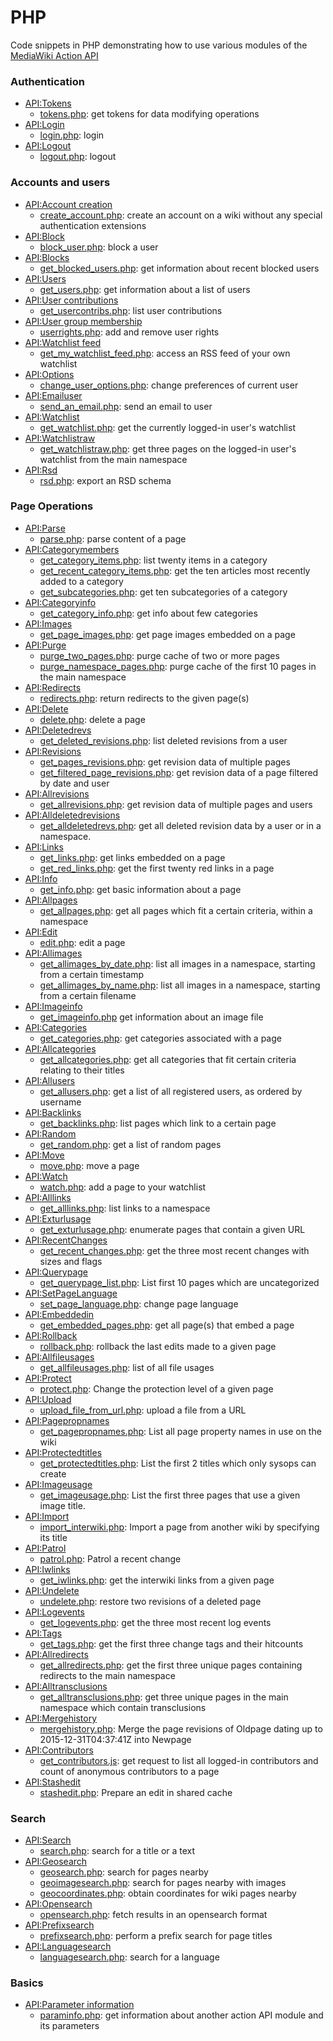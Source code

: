 # PHP
Code snippets in PHP demonstrating how to use various modules of the [MediaWiki Action API](https://www.mediawiki.org/wiki/API:Main_page)

### Authentication
* [API:Tokens](https://www.mediawiki.org/wiki/API:Tokens)
  * [tokens.php](tokens.php): get tokens for data modifying operations
* [API:Login](https://www.mediawiki.org/wiki/API:Login)
  * [login.php](login.php): login
* [API:Logout](https://www.mediawiki.org/wiki/API:Logout)
  * [logout.php](logout.php): logout

### Accounts and users
* [API:Account creation](https://www.mediawiki.org/wiki/API:Account_creation)
  *  [create_account.php](create_account.php): create an account on a wiki without any special authentication extensions
* [API:Block](https://www.mediawiki.org/wiki/API:Block)
  *  [block_user.php](block_user.php): block a user
* [API:Blocks](https://www.mediawiki.org/wiki/API:Blocks)
  *  [get_blocked_users.php](get_blocked_users.php): get information about recent blocked users
* [API:Users](https://www.mediawiki.org/wiki/API:Users)
  *  [get_users.php](get_users.php): get information about a list of users
* [API:User contributions](https://www.mediawiki.org/wiki/API:User_contributions)
  *  [get_usercontribs.php](get_usercontribs.php): list user contributions
* [API:User group membership](https://www.mediawiki.org/wiki/API:User_group_membership)
  *  [userrights.php](userrights.php): add and remove user rights
* [API:Watchlist feed](https://www.mediawiki.org/wiki/API:Watchlist_feed)
  * [get_my_watchlist_feed.php](get_my_watchlist_feed.php): access an RSS feed of your own watchlist
* [API:Options](https://www.mediawiki.org/wiki/API:Options)
  * [change_user_options.php](change_user_options.php): change preferences of current user
* [API:Emailuser](https://www.mediawiki.org/wiki/API:Emailuser)
  *  [send_an_email.php](send_an_email.php): send an email to user
* [API:Watchlist](https://www.mediawiki.org/wiki/API:Watchlist)
  * [get_watchlist.php](get_watchlist.php): get the currently logged-in user's watchlist
* [API:Watchlistraw](https://www.mediawiki.org/wiki/API:Watchlistraw)
  * [get_watchlistraw.php](get_watchlistraw.php): get three pages on the logged-in user's watchlist from the main namespace
* [API:Rsd](https://www.mediawiki.org/wiki/API:Rsd)
  * [rsd.php](rsd.php): export an RSD schema

### Page Operations
* [API:Parse](https://www.mediawiki.org/wiki/API:Parse)
  *  [parse.php](parse.php): parse content of a page
* [API:Categorymembers](https://www.mediawiki.org/wiki/API:Categorymembers)
  *  [get_category_items.php](get_category_items.php): list twenty items in a category
  *  [get_recent_category_items.php](get_recent_category_items.php): get the ten articles most recently added to a category
  *  [get_subcategories.php](get_subcategories.php): get ten subcategories of a category
* [API:Categoryinfo](https://www.mediawiki.org/wiki/API:Categoryinfo)
  *  [get_category_info.php](get_category_info.php): get info about few categories
* [API:Images](https://www.mediawiki.org/wiki/API:Images)
  * [get_page_images.php](get_page_images.php): get page images embedded on a page
* [API:Purge](https://www.mediawiki.org/wiki/API:Purge)
  *  [purge_two_pages.php](purge_two_pages.php): purge cache of two or more pages
  *  [purge_namespace_pages.php](purge_namespace_pages.php): purge cache of the first 10 pages in the main namespace
* [API:Redirects](https://www.mediawiki.org/wiki/API:Redirects)
  *  [redirects.php](get_redirects.php): return redirects to the given page(s)
* [API:Delete](https://www.mediawiki.org/wiki/API:Delete)
  *  [delete.php](delete.php): delete a page
* [API:Deletedrevs](https://www.mediawiki.org/wiki/API:Deletedrevs)
  *  [get_deleted_revisions.php](get_deleted_revisions.php): list deleted revisions from a user
* [API:Revisions](https://www.mediawiki.org/wiki/API:Revisions)
  *  [get_pages_revisions.php](get_pages_revisions.php): get revision data of multiple pages
  *  [get_filtered_page_revisions.php](get_filtered_page_revisions.php): get revision data of a page filtered by date and user
* [API:Allrevisions](https://www.mediawiki.org/wiki/API:Allrevisions)
  *  [get_allrevisions.php](get_allrevisions.php): get revision data of multiple pages and users
* [API:Alldeletedrevisions](https://www.mediawiki.org/wiki/API:Alldeletedrevisions)
  *  [get_alldeletedrevs.php](get_alldeletedrevs.php): get all deleted revision data by a user or in a namespace.
* [API:Links](https://www.mediawiki.org/wiki/API:Links)
  *  [get_links.php](get_links.php): get links embedded on a page
  *  [get_red_links.php](get_red_links.php): get the first twenty red links in a page
* [API:Info](https://www.mediawiki.org/wiki/API:Info)
  * [get_info.php](get_info.php): get basic information about a page
* [API:Allpages](https://www.mediawiki.org/wiki/API:Allpages)
  * [get_allpages.php](get_allpages.php): get all pages which fit a certain criteria, within a namespace
* [API:Edit](https://www.mediawiki.org/wiki/API:Edit)
  * [edit.php](edit.php): edit a page
* [API:Allimages](https://www.mediawiki.org/wiki/API:Allimages)
  * [get_allimages_by_date.php](get_allimages_by_date.php): list all images in a namespace, starting from a certain timestamp
  * [get_allimages_by_name.php](get_allimages_by_name.php): list all images in a namespace, starting from a certain filename
* [API:Imageinfo](https://www.mediawiki.org/wiki/API:Imageinfo)
  * [get_imageinfo.php](get_imageinfo.php) get information about an image file
* [API:Categories](https://www.mediawiki.org/wiki/API:Categories)
  * [get_categories.php](get_categories.php): get categories associated with a page
* [API:Allcategories](https://www.mediawiki.org/wiki/API:Allcategories)
  * [get_allcategories.php](get_allcategories.php): get all categories that fit certain criteria relating to their titles
* [API:Allusers](https://www.mediawiki.org/wiki/API:Allusers)
  * [get_allusers.php](get_allusers.php): get a list of all registered users, as ordered by username
* [API:Backlinks](https://www.mediawiki.org/wiki/API:Backlinks)
  * [get_backlinks.php](get_backlinks.php): list pages which link to a certain page
* [API:Random](https://www.mediawiki.org/wiki/API:Backlinks)
  * [get_random.php](get_random.php): get a list of random pages
* [API:Move](https://www.mediawiki.org/wiki/API:Move)
  * [move.php](move.php): move a page
* [API:Watch](https://www.mediawiki.org/wiki/API:Watch)
  * [watch.php](watch.php): add a page to your watchlist
* [API:Alllinks](https://www.mediawiki.org/wiki/API:Alllinks)
  * [get_alllinks.php](get_alllinks.php): list links to a namespace
* [API:Exturlusage](https://www.mediawiki.org/wiki/API:Exturlusage)
  * [get_exturlusage.php](get_exturlusage.php): enumerate pages that contain a given URL
* [API:RecentChanges](https://www.mediawiki.org/wiki/API:RecentChanges)
  * [get_recent_changes.php](get_recent_changes.php): get the three most recent changes with sizes and flags
* [API:Querypage](https://www.mediawiki.org/wiki/API:Querypage)
  * [get_querypage_list.php](get_querypage_list.php): List first 10 pages which are uncategorized
* [API:SetPageLanguage](https://www.mediawiki.org/wiki/API:SetPageLanguage)
  *  [set_page_language.php](set_page_language.php): change page language
* [API:Embeddedin](https://www.mediawiki.org/wiki/API:Embeddedin)
  * [get_embedded_pages.php](get_embedded_pages.php): get all page(s) that embed a page
* [API:Rollback](https://www.mediawiki.org/wiki/API:Rollback)
  * [rollback.php](rollback.php): rollback the last edits made to a given page
* [API:Allfileusages](https://www.mediawiki.org/wiki/API:Allfileusages)
  * [get_allfileusages.php](get_allfileusages.php): list of all file usages
* [API:Protect](https://www.mediawiki.org/wiki/API:Protect)
  * [protect.php](protect.php): Change the protection level of a given page
* [API:Upload](https://www.mediawiki.org/wiki/API:Upload)
  * [upload_file_from_url.php](upload_file_from_url.php): upload a file from a URL
* [API:Pagepropnames](https://www.mediawiki.org/wiki/API:Pagepropnames)
  * [get_pagepropnames.php](get_pagepropnames.php): List all page property names in use on the wiki
* [API:Protectedtitles](https://www.mediawiki.org/wiki/API:Protectedtitles)
  * [get_protectedtitles.php](get_protectedtitles.php): List the first 2 titles which only sysops can create
* [API:Imageusage](https://www.mediawiki.org/wiki/API:Imageusage)
  * [get_imageusage.php](get_imageusage.php): List the first three pages that use a given image title.
* [API:Import](https://www.mediawiki.org/wiki/API:Import)
  * [import_interwiki.php](import_interwiki.php): Import a page from another wiki by specifying its title
* [API:Patrol](https://www.mediawiki.org/wiki/API:Patrol)
  * [patrol.php](patrol.php): Patrol a recent change
* [API:Iwlinks](https://www.mediawiki.org/wiki/API:Iwlinks)
  * [get_iwlinks.php](get_iwlinks.php): get the interwiki links from a given page
* [API:Undelete](https://www.mediawiki.org/wiki/API:Undelete)
  * [undelete.php](undelete.php): restore two revisions of a deleted page
* [API:Logevents](https://www.mediawiki.org/wiki/API:Logevents)
  * [get_logevents.php](get_logevents.php): get the three most recent log events
* [API:Tags](https://www.mediawiki.org/wiki/API:Tags)
  * [get_tags.php](get_tags.php): get the first three change tags and their hitcounts
* [API:Allredirects](https://www.mediawiki.org/wiki/API:Allredirects)
  * [get_allredirects.php](get_allredirects.php): get the first three unique pages containing redirects to the main namespace
* [API:Alltransclusions](https://www.mediawiki.org/wiki/API:Alltransclusions)
  * [get_alltransclusions.php](get_alltransclusions.php): get three unique pages in the main namespace which contain transclusions
* [API:Mergehistory](https://www.mediawiki.org/wiki/API:Mergehistory)
  * [mergehistory.php](mergehistory.php): Merge the page revisions of Oldpage
    dating up to 2015-12-31T04:37:41Z into Newpage
* [API:Contributors](https://www.mediawiki.org/wiki/API:Contributors)
  * [get_contributors.js](get_contributors.php): get request to list all logged-in contributors and count of anonymous contributors to a page
* [API:Stashedit](https://www.mediawiki.org/wiki/API:Stashedit)
  * [stashedit.php](stashedit.php): Prepare an edit in shared cache

### Search
* [API:Search](https://www.mediawiki.org/wiki/API:Search)
  * [search.php](search.php): search for a title or a text
* [API:Geosearch](https://www.mediawiki.org/wiki/API:Geosearch)
  * [geosearch.php](geosearch.php): search for pages nearby
  * [geoimagesearch.php](geoimagesearch.php): search for pages nearby with images
  * [geocoordinates.php](geocoordinates.php): obtain coordinates for wiki pages nearby
* [API:Opensearch](https://www.mediawiki.org/wiki/API:Opensearch)
  * [opensearch.php](opensearch.php): fetch results in an opensearch format
* [API:Prefixsearch](https://www.mediawiki.org/wiki/API:Prefixsearch)
  * [prefixsearch.php](prefixsearch.php): perform a prefix search for page titles
* [API:Languagesearch](https://www.mediawiki.org/wiki/API:Languagesearch)
  * [languagesearch.php](languagesearch.php): search for a language

### Basics
* [API:Parameter information](https://www.mediawiki.org/wiki/API:Parameter_information)
  * [paraminfo.php](paraminfo.php): get information about another action API module and its parameters
